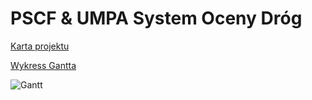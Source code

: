 # **PSCF & UMPA** System Oceny Dróg

[Karta projektu](https://docs.google.com/document/d/1m9diK9Vg91mLcDHsOiu-lbiodH8wff4CaHcY-6b9owg/edit?usp=sharing)

[Wykress Gantta](https://github.com/sitmar99/System_Oceny_Drog/files/6495669/PCS-F.pdf)

![Gantt](https://user-images.githubusercontent.com/43811151/118533223-1bfc9b00-b748-11eb-86fc-b0ecd5238540.png)
